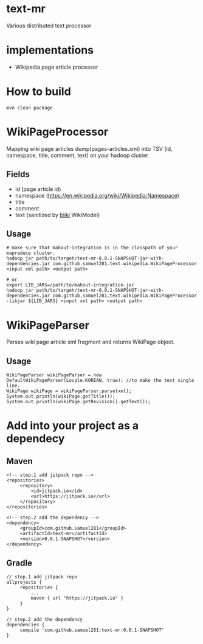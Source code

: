 text-mr
=======

Various distributed text processor
# implementations
* Wikipedia page article processor

# How to build
    mvn clean package

# WikiPageProcessor
Mapping wiki page articles dump(pages-articles.xml) into TSV (id, namespace, title, comment, text) on your hadoop cluster

## Fields 
* id (page article id)
* namespace (https://en.wikipedia.org/wiki/Wikipedia:Namespace)
* title
* comment
* text (sanitized by [bliki](https://bitbucket.org/axelclk/info.bliki.wiki/wiki/Home) WikiModel)

## Usage
    # make sure that mahout-integration is in the classpath of your mapreduce cluster.
    hadoop jar path/to/target/text-mr-0.0.1-SNAPSHOT-jar-with-dependencies.jar com.github.samuel281.text.wikipedia.WikiPageProcessor <input xml path> <output path>
    
    # or
    export LIB_JARS=/path/to/mahout-integration.jar
    hadoop jar path/to/target/text-mr-0.0.1-SNAPSHOT-jar-with-dependencies.jar com.github.samuel281.text.wikipedia.WikiPageProcessor -libjar ${LIB_JARS} <input xml path> <output path>
    
# WikiPageParser
Parses wiki page article xml fragment and returns WikiPage object.
  
## Usage
    WikiPageParser wikiPageParser = new DefaultWikiPageParser(Locale.KOREAN, true); //to make the text single line.
    WikiPage wikiPage = wikiPageParser.parse(xml);
    System.out.println(wikiPage.getTitle());
    System.out.println(wikiPage.getRevision().getText());
   
# Add into your project as a dependecy
## Maven
    <!-- step.1 add jitpack repo -->
    <repositories>
         <repository>
             <id>jitpack.io</id>
             <url>https://jitpack.io</url>
         </repository>
    </repositories>
    
    <!-- step.2 add the dependency -->
    <dependency>
         <groupId>com.github.samuel281</groupId>
         <artifactId>text-mr</artifactId>
         <version>0.0.1-SNAPSHOT</version>
    </dependency>
    
## Gradle
    // step.1 add jitpack repo
    allprojects {
         repositories {
             ...
             maven { url "https://jitpack.io" }
         }
    }
    
    // step.2 add the dependency
    dependencies {
         compile 'com.github.samuel281:text-mr:0.0.1-SNAPSHOT'
    }